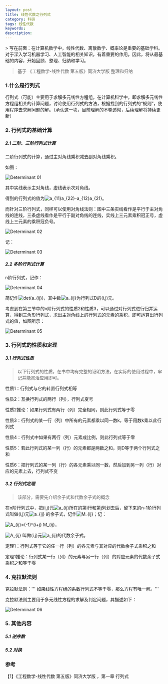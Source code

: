 ```yaml
---
layout: post
title: ﻿线性代数之行列式
category: 科研
tags: 线性代数
keywords:
description:
---
```


﻿> 写在前面：在计算机数学中，线性代数、离散数学、概率论是重要的基础学科。对于深入学习机器学习、人工智能的相关知识，有着重要的作用。因此，将从最基础的内容，开始回顾、整理、归纳和学习。

> 基于 《工程数学-线性代数 第五版》同济大学版 整理和归纳

### 1.什么是行列式

行列式（可能）主要用于求解多元线性方程组，在计算机科学中，即求解多元线性方程组相关的计算问题，讨论使用行列式的方法，根据找到的行列式的“规则”，使用程序去求解问题的解。（承认这一块，目前理解的不够透彻，后续理解将持续更新）

### 2. 行列式的基础计算

##### 2.1 二阶、三阶行列式计算

二阶行列式的计算，通过主对角线乘积减去副对角线乘积。

如图：

![Determinant 01]({{site.CDN_PATH}}/public/image/20170811-Determinant01.png)

其中实线表示主对角线，虚线表示次对角线。

<div>得到的行列式的值为<img src = "http://latex.codecogs.com/gif.latex?a_{11}a_{22}-a_{12}a_{21}" title="a_{11}a_{22}-a_{12}a_{21}" />。</div>

而针对三阶行列式，同样可以使用对角线法则：图中三条实线看作是平行于主对角线的连线，三条虚线看作是平行于副对角线的连线，实线上三元素乘积冠正号，虚线上三元素的乘积冠负号。

![Determinant 02]({{site.CDN_PATH}}/public/image/20170811-Determinant02.png)

记：

![Determinant 03]({{site.CDN_PATH}}/public/image/20170811-Determinant03.png)

##### 2.2 多阶行列式计算

n阶行列式，记作：

![Determinant 04]({{site.CDN_PATH}}/public/image/20170811-Determinant04.png)

<div>简记作<img src = "http://latex.codecogs.com/gif.latex?det(a_{ij})" title="det(a_{ij})" />，其中数<img src = "http://latex.codecogs.com/gif.latex?a_{ij}" title="a_{ij}" />为行列式D的(i,j)元。</div>

考虑到在第三节中的n阶行列式的性质2和性质3，可以通过对行列式进行归并运算，得到三角形行列式，求出主对角线上的行列式的元素的乘积，即可运算出行列式的值，如图所示：

![Determinant 05]({{site.CDN_PATH}}/public/image/20170811-Determinant05.png)

### 3. 行列式的性质和定理

##### 3.1 行列式性质

> 以下行列式的性质，在书中均有完整的证明方法，在实际的使用过程中，牢记并能灵活应用即可。

性质1：行列式与它的转置行列式相等

性质2：互换行列式的两行（列），行列式变号

性质2推论：如果行列式有两行（列）完全相同，则此行列式等于零

性质3：行列式的某一行（列）中所有的元素都乘以同一数k，等于用数k乘以此行列式

性质4：行列式中如果有两行（列）元素成比例，则此行列式等于零

性质5：若此行列式的某一列（行）的元素都是两数之和，则D等于两个行列式之和

性质6：把行列式的某一列（行）的各元素乘以同一数，然后加到另一列（行）对应的元素上去，行列式不变

##### 3.2 行列式定理

> 该部分，需要先介绍余子式和代数余子式的概念

<div>在n阶行列式中，把(i,j)元<img src = "http://latex.codecogs.com/gif.latex?a_{ij}" title="a_{ij}" />所在的第i行和第j列划去后，留下来的n-1阶行列式叫做(i,j)元<img src = "http://latex.codecogs.com/gif.latex?a_{ij}" title="a_{ij}" /> 的余子式，记作<img src = "http://latex.codecogs.com/gif.latex?M_{ij}" title="M_{ij}" />；记：</div>

<img src = "http://latex.codecogs.com/gif.latex?A_{ij}=(-1)^{i+j} M_{ij}" title="A_{ij}=(-1)^{i+j} M_{ij}" />，

<div> <img src = "http://latex.codecogs.com/gif.latex?A_{ij}" title="A_{ij}" /> 叫做(i,j)元<img src = "http://latex.codecogs.com/gif.latex?a_{ij}" title="a_{ij}" />的代数余子式。</div>

定理1：行列式等于它的任一行（列）的各元素与其对应的代数余子式乘积之和

定理1推论：行列式某一行（列）的元素与另一行（列）的对应元素的代数余子式乘积之和等于零

### 4. 克拉默法则

克拉默法则：''' 如果线性方程组的系数行列式不等于零，那么方程有唯一解。'''

克拉默法则主要用于多元线性方程的求解及判定问题，其描述如下：

![Determinant 06]({{site.CDN_PATH}}/public/image/20170811-Determinant06.png)

### 5. 其他内容

##### 5.1 逆序数

##### 5.2 对换


### 参考

【1】《工程数学-线性代数 第五版》同济大学版 ，第一章 行列式